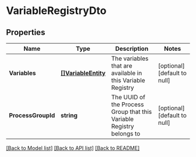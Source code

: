 # VariableRegistryDto

## Properties
Name | Type | Description | Notes
------------ | ------------- | ------------- | -------------
**Variables** | [**[]VariableEntity**](VariableEntity.md) | The variables that are available in this Variable Registry | [optional] [default to null]
**ProcessGroupId** | **string** | The UUID of the Process Group that this Variable Registry belongs to | [optional] [default to null]

[[Back to Model list]](../README.md#documentation-for-models) [[Back to API list]](../README.md#documentation-for-api-endpoints) [[Back to README]](../README.md)


